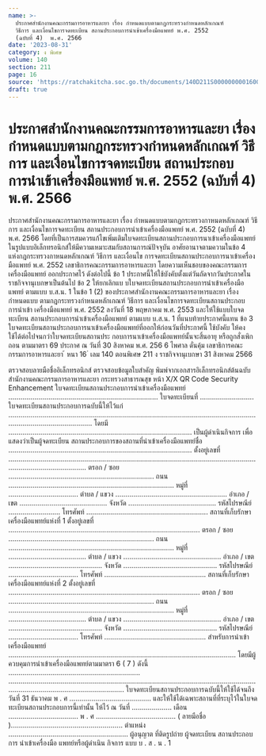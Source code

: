 ```yaml
---
name: >-
  ประกาศสำนักงานคณะกรรมการอาหารและยา เรื่อง กำหนดแบบตามกฎกระทรวงกำหนดหลักเกณฑ์
  วิธีการ และเงื่อนไขการจดทะเบียน สถานประกอบการนำเข้าเครื่องมือแพทย์ พ.ศ. 2552
  (ฉบับที่ 4)  พ.ศ. 2566
date: '2023-08-31'
category: ง พิเศษ
volume: 140
section: 211
page: 16
source: 'https://ratchakitcha.soc.go.th/documents/140D211S0000000001600.pdf'
draft: true
---
```


# ประกาศสำนักงานคณะกรรมการอาหารและยา เรื่อง กำหนดแบบตามกฎกระทรวงกำหนดหลักเกณฑ์ วิธีการ และเงื่อนไขการจดทะเบียน สถานประกอบการนำเข้าเครื่องมือแพทย์ พ.ศ. 2552 (ฉบับที่ 4)  พ.ศ. 2566

ประกาศสำนักงานคณะกรรมการอาหารและยา เรื่อง กำหนดแบบตามกฎกระทรวงกาหนดหลักเกณฑ์ วิธีการ และเงื่อนไขการจดทะเบียน สถานประกอบการนำเข้าเครื่องมือแพทย์ พ.ศ. 2552 (ฉบับที่ 4) พ.ศ. 2566 โดยที่เป็นการสมควรแก้ไขเพิ่มเติมใบจดทะเบียนสถานประกอบการนาเข้าเครื่องมือแพทย์ ในรูปแบบอิเล็กทรอนิกส์ให้มีความเหมาะสมกับสถานการณ์ปัจจุบัน อาศัยอานาจตามความในข้อ 4 แห่งกฎกระทรวงกาหนดหลักเกณฑ์ วิธีการ และเงื่อนไข การจดทะเบียนสถานประกอบการนาเข้าเครื่องมือแพทย์ พ.ศ. 2552 เลขาธิการคณะกรรมการอาหารและยา โดยความเห็นชอบของคณะกรรมการเครื่องมือแพทย์ ออกประกาศไว้ ดังต่อไปนี้ ข้อ 1 ประกาศนี้ให้ใช้บังคับตั้งแต่วันถัดจากวันประกาศในราชกิจจานุเบกษาเป็นต้นไป ข้อ 2 ให้ยกเลิกแบ บใบจดทะเบียนสถานประกอบการนำเข้าเครื่องมือแพทย์ ตามแบบ บ.ส.น. 1 ในข้อ 1 (2) ของประกาศสำนักงานคณะกรรมการอาหารและยา เรื่อง กำหนดแบบ ตามกฎกระทรวงกำหนดหลักเกณฑ์ วิธีการ และเงื่อนไขการจดทะเบียนสถานประกอบการนำเข้า เครื่องมือแพทย์ พ.ศ. 2552 ลงวันที่ 18 พฤษภาคม พ.ศ. 2553 และให้ใช้แบบใบจดทะเบียน สถานประกอบการนำเข้าเครื่องมือแพทย์ ตามแบบ บ.ส.น. 1 ที่แนบท้ายประกาศนี้แทน ข้อ 3 ใบจดทะเบียนสถานประกอบการนาเข้าเครื่องมือแพทย์ที่ออกให้ก่อนวันที่ประกาศนี้ ใช้บังคับ ให้คงใช้ได้ต่อไปจนกว่าใบจดทะเบียนสถานประ กอบการนาเข้าเครื่องมือแพทย์นั้นจะสิ้นอายุ หรือถูกสั่งเพิกถอน ตามมาตรา 69 ประกาศ ณ วันที่ 30 สิงหาคม พ.ศ. 256 6 ไพศาล ดั่นคุ้ม เลขาธิการคณะกรรมการอาหารและยา ้ หนา 16 ่ เลม 140 ตอนพิเศษ 211 ง ราชกิจจานุเบกษา 31 สิงหาคม 2566

ตรวจสอบลายมือชื่ออิเล็กทรอนิกส์ ตรวจสอบข้อมูลใบสําคัญ พิมพ์จากเอกสารอิเล็กทรอนิกส์ต้นฉบับ สํานักงานคณะกรรมการอาหารและยา กระทรวงสาธารณสุข หน้า X/X QR Code Security Enhancement ใบจดทะเบียนสถานประกอบการนําเข้าเครื่องมือแพทย์ ........................................................................... ใบจดทะเบียนที่ ........................... ใบจดทะเบียนสถานประกอบการฉบับนี้ให้ไว้แก่ ...................................................................................................................................................................... โดยมี ............................................................................................ เป็นผู้ดําเนินกิจการ เพื่อแสดงว่าเป็นผู้จดทะเบียน สถานประกอบการของสถานที่นําเข้าเครื่องมือแพทย์ชื่อ ............................................................................................ ตั้งอยู่เลขที่ ................................................................................................................................................................... ตรอก / ซอย ......................................................................... ถนน ................................................................................... หมู่ที่ ................................... ตําบล / แขวง ........................................................ อําเภอ / เขต ............................................ จังหวัด ............................................ รหัสไปรษณีย์ .......................... โทรศัพท์ ............................................................. สถานที่เก็บรักษาเครื่องมือแพทย์แห่งที่ 1 ตั้งอยู่เลขที่ ................................................................................................ ตรอก / ซอย ......................................................................... ถนน ................................................................................... หมู่ที่ ....................................... ตําบล / แขวง ................................................. อําเภอ / เขต ............................................... จังหวัด ............................................... รหัสไปรษณีย์ ................................... โทรศัพท์ ................................................... สถานที่เก็บรักษาเครื่องมือแพทย์แห่งที่ 2 ตั้งอยู่เลขที่ ................................................................................................ ตรอก / ซอย ......................................................................... ถนน ................................................................................... หมู่ที่ ....................................... ตําบล / แขวง ................................................. อําเภอ / เขต ............................................... จังหวัด ............................................... รหัสไปรษณีย์ ................................... โทรศัพท์ ................................................... สําหรับการนําเข้าเครื่องมือแพทย์ .................................................................................................................. โดยมีผู้ควบคุมการนําเข้าเครื่องมือแพทย์ตามมาตรา 6 ( 7 ) ดังนี้ .................................................................. ...................................................................................................................................................................................... ใบจดทะเบียนสถานประกอบการฉบับนี้ให้ใช้ได้จนถึงวันที่ 31 ธันวาคม พ . ศ ......................................... และให้ใช้ได้เฉพาะสถานที่ที่ระบุไว้ในใบจดทะเบียนสถานประกอบการนี้เท่านั้น ให้ไว้ ณ วันที่ .................... เดือน ................................... พ . ศ ........................................ ( ลายมือชื่อ )........................................................ ตําแหน่ง ............................................................ ผู้อนุญาต ที่ติดรูปถ่าย ผู้จดทะเบียน สถานประกอบการ นําเข้าเครื่องมือ แพทย์หรือผู้ดําเนิน กิจการ แบบ บ . ส . น . 1
